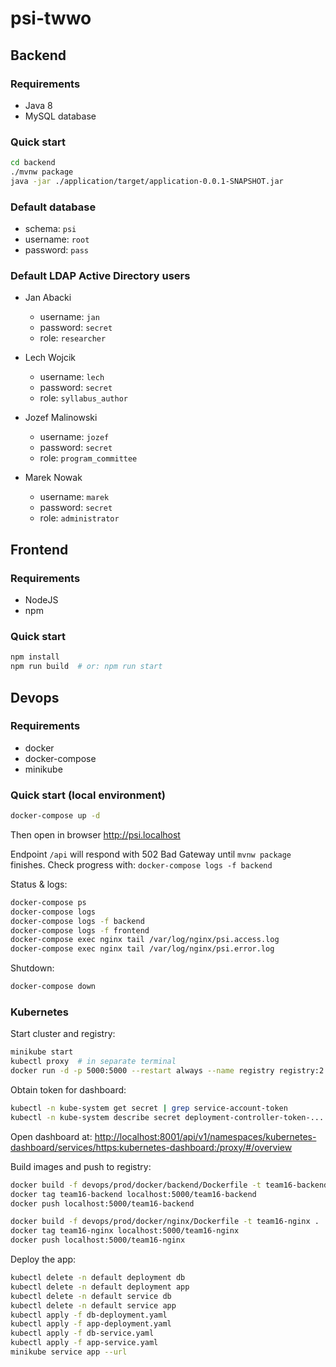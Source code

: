 # psi-twwo

## Backend

### Requirements

* Java 8
* MySQL database

### Quick start

```bash
cd backend
./mvnw package
java -jar ./application/target/application-0.0.1-SNAPSHOT.jar
```

### Default database

* schema: `psi`
* username: `root`
* password: `pass`

### Default LDAP Active Directory users

* Jan Abacki
  * username: `jan`
  * password: `secret`
  * role: `researcher`

* Lech Wojcik
  * username: `lech`
  * password: `secret`
  * role: `syllabus_author`

* Jozef Malinowski
  * username: `jozef`
  * password: `secret`
  * role: `program_committee`

* Marek Nowak
  * username: `marek`
  * password: `secret`
  * role: `administrator`

## Frontend

### Requirements

* NodeJS
* npm

### Quick start

```bash
npm install
npm run build  # or: npm run start
```

## Devops

### Requirements

* docker
* docker-compose
* minikube

### Quick start (local environment)

```bash
docker-compose up -d
```

Then open in browser <http://psi.localhost>

Endpoint `/api` will respond with 502 Bad Gateway until `mvnw package` finishes.
Check progress with: `docker-compose logs -f backend`

Status & logs:

```bash
docker-compose ps
docker-compose logs
docker-compose logs -f backend
docker-compose logs -f frontend
docker-compose exec nginx tail /var/log/nginx/psi.access.log
docker-compose exec nginx tail /var/log/nginx/psi.error.log
```

Shutdown:

```bash
docker-compose down
```

### Kubernetes

Start cluster and registry:

```bash
minikube start
kubectl proxy  # in separate terminal
docker run -d -p 5000:5000 --restart always --name registry registry:2
```

Obtain token for dashboard:

```bash
kubectl -n kube-system get secret | grep service-account-token
kubectl -n kube-system describe secret deployment-controller-token-...
```

Open dashboard at:
<http://localhost:8001/api/v1/namespaces/kubernetes-dashboard/services/https:kubernetes-dashboard:/proxy/#/overview>

Build images and push to registry:

```bash
docker build -f devops/prod/docker/backend/Dockerfile -t team16-backend .
docker tag team16-backend localhost:5000/team16-backend
docker push localhost:5000/team16-backend

docker build -f devops/prod/docker/nginx/Dockerfile -t team16-nginx .
docker tag team16-nginx localhost:5000/team16-nginx
docker push localhost:5000/team16-nginx
```

Deploy the app:

```bash
kubectl delete -n default deployment db
kubectl delete -n default deployment app
kubectl delete -n default service db
kubectl delete -n default service app
kubectl apply -f db-deployment.yaml
kubectl apply -f app-deployment.yaml
kubectl apply -f db-service.yaml
kubectl apply -f app-service.yaml
minikube service app --url
```
